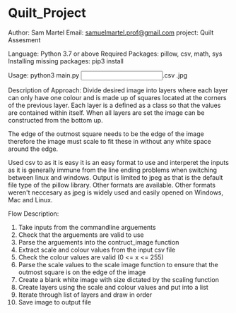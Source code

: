 # Quilt_Project

Author: Sam Martel
Email: samuelmartel.prof@gmail.com 
project: Quilt Assesment

Language: Python 3.7 or above
Required Packages: pillow, csv, math, sys
Installing missing packages: pip3 install <package>

Usage: python3 main.py <input>.csv <output>.jpg



Description of Approach:
Divide desired image into layers where each layer can only have one colour and is made up of squares located at the corners of the previous layer. Each layer is a defined as a class so that the values are contained within itself. When all layers are set the image can be constructed from the bottom up.

The edge of the outmost square needs to be the edge of the image therefore the image must scale to fit these in without any white space around the edge.

Used csv to as it is easy it is an easy format to use and interperet the inputs as it is generally immune from the line ending problems when switching between linux and windows. Output is limited to jpeg as that is the default file type of the pillow library. Other formats are available. Other formats weren't neccesary as jpeg is widely used and easily opened on Windows, Mac and Linux.



Flow Description:
1. Take inputs from the commandline arguements
2. Check that the arguements are valid to use
3. Parse the arguements into the contruct_image function
4. Extract scale and colour values from the input csv file
5. Check the colour values are valid (0 <= x <= 255)
6. Parse the scale values to the scale image function to ensure that the outmost square is on the edge of the image
7. Create a blank white image with size dictated by the scaling function
8. Create layers using the scale and colour values and put into a list
9. Iterate through list of layers and draw in order
10. Save image to output file